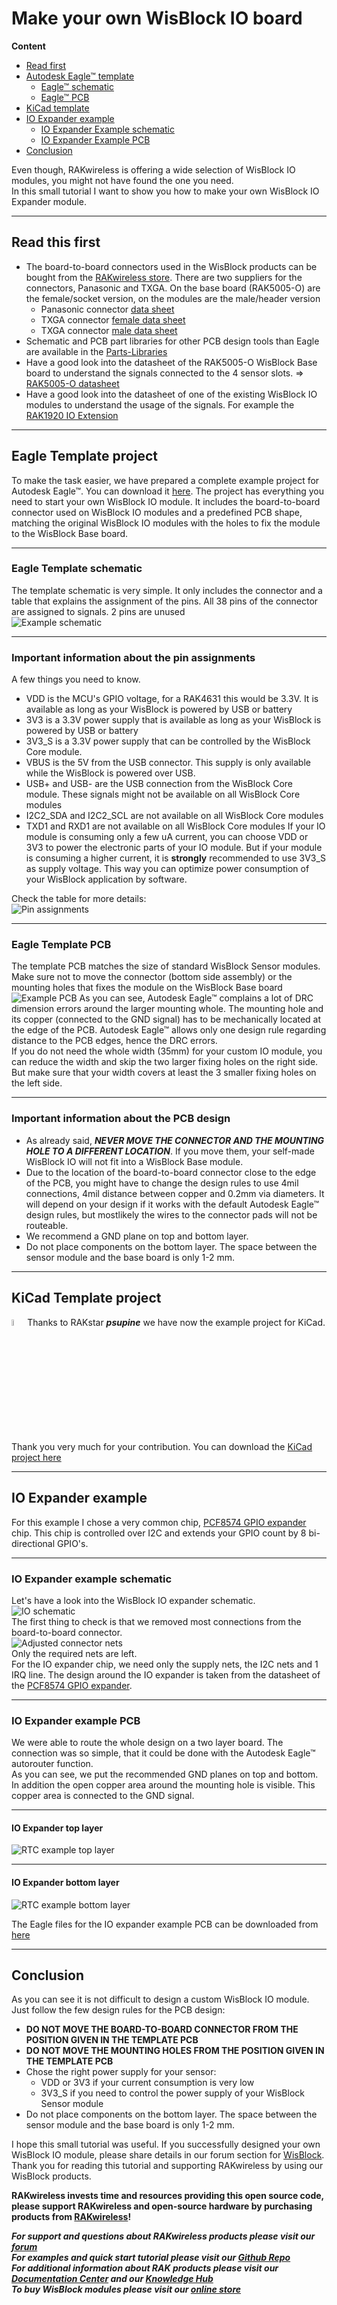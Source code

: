 # Make your own WisBlock IO board

**Content**
- [Read first](#Read-this-first)
- [Autodesk Eagle™ template](#eagle-template-project)
   - [Eagle™ schematic](#eagle-template-schematic)
   - [Eagle™ PCB](#eagle-template-pcb)
- [KiCad template](#kicad-template-project)
- [IO Expander example](#io-expander-example)
   - [IO Expander Example schematic](#io-expander-example-schematic)
   - [IO Expander Example PCB](#io-expander-example-pcb)
- [Conclusion](#conclusion)    

Even though, RAKwireless is offering a wide selection of WisBlock IO modules, you might not have found the one you need.    
In this small tutorial I want to show you how to make your own WisBlock IO Expander module.     


----
## Read this first
- The board-to-board connectors used in the WisBlock products can be bought from the [RAKwireless store](https://store.rakwireless.com). There are two suppliers for the connectors, Panasonic and TXGA. On the base board (RAK5005-O) are the female/socket version, on the modules are the male/header version      
   - Panasonic connector [data sheet](https://www.panasonic-electric-works.com/pew/eu/downloads/ds_a4s_en.pdf)    
   - TXGA connector [female data sheet](https://tupian.txga.com/serials-attach/FBB04004-F/Drawing-FBB04004-F.pdf)    
   - TXGA connector [male data sheet](https://tupian.txga.com/serials-attach/FBB04004-M/Drawing-FBB04004-M.pdf)
- Schematic and PCB part libraries for other PCB design tools than Eagle are available in the [Parts-Libraries](./PartsLibraries) 
- Have a good look into the datasheet of the RAK5005-O WisBlock Base board to understand the signals connected to the 4 sensor slots. => [RAK5005-O datasheet](https://docs.rakwireless.com/Product-Categories/WisBlock/RAK5005-O/Datasheet/)    
- Have a good look into the datasheet of one of the existing WisBlock IO modules to understand the usage of the signals. For example the [RAK1920 IO Extension](https://docs.rakwireless.com/Product-Categories/WisBlock/RAK5804/Datasheet/)    


----
## Eagle Template project
To make the task easier, we have prepared a complete example project for Autodesk Eagle™. You can download it [here](./WisBlock-IO-Template.zip). The project has everything you need to start your own WisBlock IO module. It includes the board-to-board connector used on WisBlock IO modules and a predefined PCB shape, matching the original WisBlock IO modules with the holes to fix the module to the WisBlock Base board.


----
### Eagle Template schematic
The template schematic is very simple. It only includes the connector and a table that explains the assignment of the pins. All 38 pins of the connector are assigned to signals. 2 pins are unused    
![Example schematic](./assets/IO-Template-Schematic.png)    


----
### Important information about the pin assignments
A few things you need to know.
- VDD is the MCU's GPIO voltage, for a RAK4631 this would be 3.3V. It is available as long as your WisBlock is powered by USB or battery
- 3V3 is a 3.3V power supply that is available as long as your WisBlock is powered by USB or battery
- 3V3_S is a 3.3V power supply that can be controlled by the WisBlock Core module.    
- VBUS is the 5V from the USB connector. This supply is only available while the WisBlock is powered over USB.
- USB+ and USB- are the USB connection from the WisBlock Core module. These signals might not be available on all WisBlock Core modules
- I2C2_SDA and I2C2_SCL are not available on all WisBlock Core modules
- TXD1 and RXD1 are not available on all WisBlock Core modules 
If your IO module is consuming only a few uA current, you can choose VDD or 3V3 to power the electronic parts of your IO module. But if your module is consuming a higher current, it is **strongly** recommended to use 3V3_S as supply voltage. This way you can optimize power consumption of your WisBlock application by software.    

Check the table for more details:    
![Pin assignments](./assets/IO-Pin-Assignment.png)


----
### Eagle Template PCB
The template PCB matches the size of standard WisBlock Sensor modules. Make sure not to move the connector (bottom side assembly) or the mounting holes that fixes the module on the WisBlock Base board
![Example PCB](./assets/IO-Template-PCB.png)
As you can see, Autodesk Eagle™ complains a lot of DRC dimension errors around the larger mounting whole. The mounting hole and its copper (connected to the GND signal) has to be mechanically located at the edge of the PCB. Autodesk Eagle™ allows only one design rule regarding distance to the PCB edges, hence the DRC errors.    
If you do not need the whole width (35mm) for your custom IO module, you can reduce the width and skip the two larger fixing holes on the right side. But make sure that your width covers at least the 3 smaller fixing holes on the left side.


----
### Important information about the PCB design
- As already said, _**NEVER MOVE THE CONNECTOR AND THE MOUNTING HOLE TO A DIFFERENT LOCATION**_. If you move them, your self-made WisBlock IO will not fit into a WisBlock Base module.
- Due to the location of the board-to-board connector close to the edge of the PCB, you might have to change the design rules to use 4mil connections, 4mil distance between copper and 0.2mm via diameters. It will depend on your design if it works with the default Autodesk Eagle™ design rules, but mostlikely the wires to the connector pads will not be routeable.
- We recommend a GND plane on top and bottom layer.
- Do not place components on the bottom layer. The space between the sensor module and the base board is only 1-2 mm.    


----
## KiCad Template project
<img src="./assets/rakstar.jpg" alt="RAKstar" width=5%>Thanks to RAKstar _**psupine**_ we have now the example project for KiCad. Thank you very much for your contribution. You can download the [KiCad project here](./WisBlock-IO-Template-KiCad.zip)
    
----
## IO Expander example
For this example I chose a very common chip, [PCF8574 GPIO expander](https://www.ti.com/lit/ds/symlink/pcf8574.pdf) chip. This chip is controlled over I2C and extends your GPIO count by 8 bi-directional GPIO's.    

----
### IO Expander example schematic
Let's have a look into the WisBlock IO expander schematic.    
![IO schematic](./assets/IO-Schematic.png)        
The first thing to check is that we removed most connections from the board-to-board connector.     
![Adjusted connector nets](./assets/IO-reduced-connector.png)    
Only the required nets are left.    
For the IO expander chip, we need only the supply nets, the I2C nets and 1 IRQ line. The design around the IO expander is taken from the datasheet of the [PCF8574 GPIO expander](https://www.ti.com/lit/ds/symlink/pcf8574.pdf).

----
### IO Expander example PCB
We were able to route the whole design on a two layer board. The connection was so simple, that it could be done with the Autodesk Eagle™ autorouter function.     
As you can see, we put the recommended GND planes on top and bottom. In addition the open copper area around the mounting hole is visible. This copper area is connected to the GND signal.

----
#### IO Expander top layer
![RTC example top layer](./assets/IO-PCB-Top.png)    

----
#### IO Expander bottom layer
![RTC example bottom layer](./assets/IO-PCB-Bottom.png)    

The Eagle files for the IO expander example PCB can be downloaded from [here](./WisBlock-IO-GPIO-Expander-Example.zip)

----
## Conclusion
As you can see it is not difficult to design a custom WisBlock IO module. Just follow the few design rules for the PCB design:    
- **DO NOT MOVE THE BOARD-TO-BOARD CONNECTOR FROM THE POSITION GIVEN IN THE TEMPLATE PCB**
- **DO NOT MOVE THE MOUNTING HOLES FROM THE POSITION GIVEN IN THE TEMPLATE PCB**
- Chose the right power supply for your sensor:
   - VDD or 3V3 if your current consumption is very low
   - 3V3_S if you need to control the power supply of your WisBlock Sensor module
- Do not place components on the bottom layer. The space between the sensor module and the base board is only 1-2 mm.    

I hope this small tutorial was useful. If you successfully designed your own WisBlock IO module, please share details in our forum section for [WisBlock](https://forum.rakwireless.com/c/wisblock/67).     
Thank you for reading this tutorial and supporting RAKwireless by using our WisBlock products.    

**RAKwireless invests time and resources providing this open source code, please support RAKwireless and open-source hardware by purchasing products from [RAKwireless](https://rakwireless.com/)!**

_**For support and questions about RAKwireless products please visit our [forum](https://forum.rakwireless.com/)**_    
_**For examples and quick start tutorial please visit our [Github Repo](https://github.com/RAKWireless/Wisblock)**_    
_**For additional information about RAK products please visit our [Documentation Center](https://docs.rakwireless.com/) and our [Knowledge Hub](https://docs.rakwireless.com/Knowledge-Hub/Learn/)**_    
_**To buy WisBlock modules please visit our [online store](https://store.rakwireless.com/)**_    